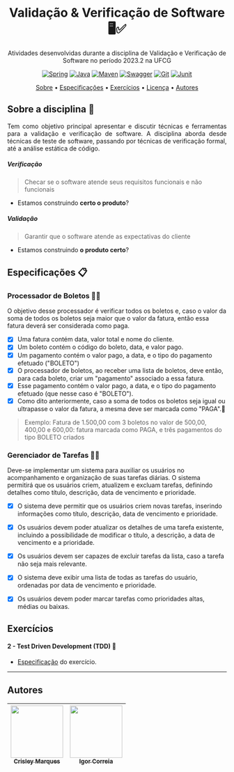 <h1 align="center"> 
	Validação & Verificação de Software 🖥✅
</h1> 


<p align="center"> 
	Atividades desenvolvidas durante a disciplina de Validação e Verificação de Software no período 2023.2 na UFCG
</p>

<div align="center">
	
[![Spring](https://img.shields.io/badge/Spring-6DB33F?style=for-the-badge&logo=spring&logoColor=white)](https://spring.io/)
[![Java](https://img.shields.io/badge/Java-ED8B00?style=for-the-badge&logo=java&logoColor=white)](https://www.java.com/pt-BR/)
[![Maven](https://img.shields.io/badge/Maven-C71A36?style=for-the-badge&logo=apache-maven&logoColor=white)](https://maven.apache.org/)
[![Swagger](https://img.shields.io/badge/Swagger-85EA2D?style=for-the-badge&logo=swagger&logoColor=black)](https://swagger.io/)
[![Git](https://img.shields.io/badge/Git-F05032?style=for-the-badge&logo=git&logoColor=white)](https://git-scm.com/)
[![Junit]( https://img.shields.io/badge/Junit-25A162?style=for-the-badge&logo=junit5&logoColor=white)](https://junit.org/junit5/)
 
</div>

<p align="center">
  <a href="#sobre-a-disciplina-">Sobre</a> •
  <a href="#especificações-">Especificações</a> •
  <a href="#exercícios-">Exercícios</a> •
  <a href="#licença-">Licença</a> •
  <a href="#autores-">Autores</a>
</p>

## Sobre a disciplina 📌
<p align="justify">
Tem como objetivo principal apresentar e discutir técnicas e ferramentas para a validação e verificação de software. A disciplina aborda desde técnicas de teste de software, passando por técnicas de verificação formal, até a análise estática de código. 

##### Verificação
> Checar se o software atende seus requisitos funcionais e não funcionais
- Estamos construindo <b>certo o produto</b>?

##### Validação
> Garantir que o software atende as expectativas do cliente
- Estamos construindo <b>o produto certo</b>?

</p>

## Especificações 📋
### Processador de Boletos 🧾💸

O objetivo desse processador é verificar todos os boletos e, caso o valor da soma de todos os boletos seja maior que o valor da fatura, então essa fatura deverá ser considerada como paga.

- [x]  Uma fatura contém data, valor total e nome do cliente.
- [x]  Um boleto contém o código do boleto, data, e valor pago.
- [x]  Um pagamento contém o valor pago, a data, e o tipo do pagamento efetuado ("BOLETO")
- [x]  O processador de boletos, ao receber uma lista de boletos, deve então, para cada boleto, criar um "pagamento" associado a essa fatura.
- [x]  Esse pagamento contém o valor pago, a data, e o tipo do pagamento efetuado (que nesse caso é "BOLETO").
- [x]  Como dito anteriormente, caso a soma de todos os boletos seja igual ou ultrapasse o valor da fatura, a mesma deve ser marcada como "PAGA".📑
> Exemplo: Fatura de 1.500,00 com 3 boletos no valor de 500,00, 400,00 e 600,00: fatura marcada como PAGA, e três pagamentos do tipo BOLETO criados

### Gerenciador de Tarefas 📅📝
Deve-se implementar um sistema para auxiliar os usuários no acompanhamento e organização de suas tarefas diárias. O sistema permitirá que os usuários criem, atualizem e excluam tarefas, definindo detalhes como título, descrição, data de vencimento e prioridade.

- [x]  O sistema deve permitir que os usuários criem novas tarefas, inserindo informações como título, descrição, data de vencimento e prioridade.

- [x]  Os usuários devem poder atualizar os detalhes de uma tarefa existente, incluindo a possibilidade de modificar o título, a descrição, a data de vencimento e a prioridade.

- [x]  Os usuários devem ser capazes de excluir tarefas da lista, caso a tarefa não seja mais relevante.

- [x]  O sistema deve exibir uma lista de todas as tarefas do usuário, ordenadas por data de vencimento e prioridade.

- [x]  Os usuários devem poder marcar tarefas como prioridades altas, médias ou baixas.


## Exercícios 
#### 2 - Test Driven Development (TDD) 🧪
- [Especificação](https://docs.google.com/document/d/14d-A6nhw6KBR0zRqH85oNRkDGlSUOKQ73_YKYMgvjRQ/edit?usp=sharing) do exercício.

---

## Autores
| [<img src="https://avatars.githubusercontent.com/u/44072771?s=400&u=b17d945fa43dec67a69d1cb11e2f23a7b2e0ad95&v=4" width="120px;"/><br /><sub><b>Crisley Marques</b></sub>](https://github.com/crisleymarques) <br/> | [<img src="https://avatars.githubusercontent.com/u/64588244?v=4" width="120px;" /><br /><sub><b>Igor Correia</b></sub>](https://github.com/igor-correia) <br/> | 
| :---: | :---: | 
